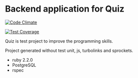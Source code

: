 Backend application for Quiz
============================

[![Code Climate](https://codeclimate.com/github/fatbulat/quiz-backend/badges/gpa.svg)](https://codeclimate.com/github/fatbulat/quiz-backend)

[![Test Coverage](https://codeclimate.com/github/fatbulat/quiz-backend/badges/coverage.svg)](https://codeclimate.com/github/fatbulat/quiz-backend/coverage)

Quiz is test project to improve the programming skills.

Project generated without test unit, js, turbolinks and sprockets.

* ruby 2.2.0
* PostgreSQL
* rspec
